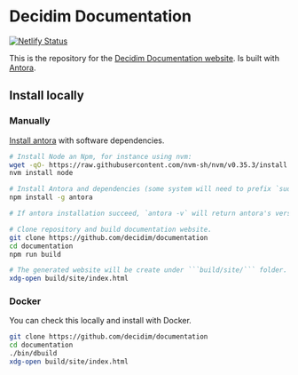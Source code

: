 
# Decidim Documentation

[![Netlify Status](https://api.netlify.com/api/v1/badges/d20ee965-1821-49c9-8e5a-f428133b5c39/deploy-status)](https://app.netlify.com/sites/decidim-documentation/deploys)

This is the repository for the [Decidim Documentation website](https://docs.decidim.org/). Is built with [Antora](https://antora.org/).

## Install locally

### Manually

[Install antora](https://docs.antora.org/antora/2.3/install-and-run-quickstart/) with software dependencies.

```bash
# Install Node an Npm, for instance using nvm:
wget -qO- https://raw.githubusercontent.com/nvm-sh/nvm/v0.35.3/install.sh | bash
nvm install node

# Install Antora and dependencies (some system will need to prefix `sudo`)
npm install -g antora

# If antora installation succeed, `antora -v` will return antora's version.

# Clone repository and build documentation website.
git clone https://github.com/decidim/documentation
cd documentation
npm run build

# The generated website will be create under ```build/site/``` folder. Open ```index.html``` with any browser.
xdg-open build/site/index.html
```

### Docker

You can check this locally and install with Docker.

```bash
git clone https://github.com/decidim/documentation
cd documentation
./bin/dbuild
xdg-open build/site/index.html
```

